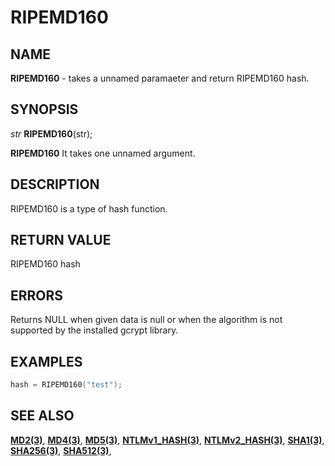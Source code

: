 # RIPEMD160

## NAME

**RIPEMD160** - takes a unnamed paramaeter and return RIPEMD160 hash.
## SYNOPSIS

*str* **RIPEMD160**(str);

**RIPEMD160** It takes one unnamed argument.

## DESCRIPTION

RIPEMD160 is a type of hash function.


## RETURN VALUE

RIPEMD160 hash

## ERRORS

Returns NULL when given data is null or when the algorithm is not supported by the installed gcrypt library.

## EXAMPLES

```cpp
hash = RIPEMD160("test");
```

## SEE ALSO

**[MD2(3)](MD2.md)**,
**[MD4(3)](MD4.md)**,
**[MD5(3)](MD5.md)**,
**[NTLMv1_HASH(3)](NTLMv1_HASH.md)**,
**[NTLMv2_HASH(3)](NTLMv2_HASH.md)**,
**[SHA1(3)](SHA1.md)**,
**[SHA256(3)](SHA256.md)**,
**[SHA512(3)](SHA512.md)**,
